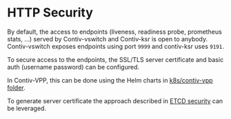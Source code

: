 # HTTP Security

By default, the access to endpoints (liveness, readiness probe, prometheus stats, ...) served by Contiv-vswitch and
Contiv-ksr is open to anybody. Contiv-vswitch exposes endpoints using port `9999` and contiv-ksr uses `9191`.

To secure access to the endpoints, the SSL/TLS server certificate and basic auth (username password) can be configured.

In Contiv-VPP, this can be done using the Helm charts in [k8s/contiv-vpp folder](../../k8s/contiv-vpp).

To generate server certificate the approach described in [ETCD security](ETCD_SECURITY.md) can be leveraged.


